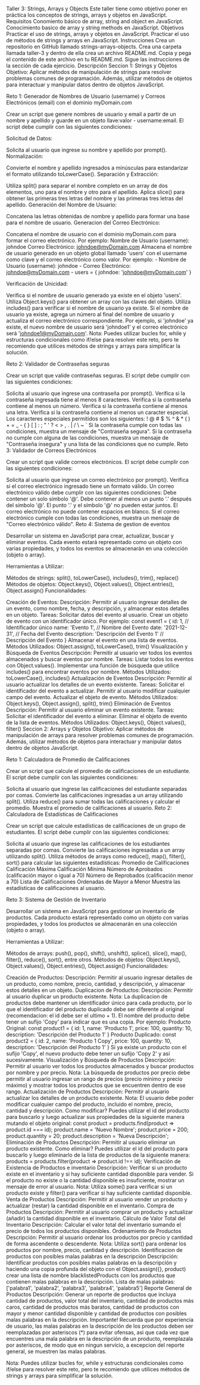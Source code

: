 Taller 3: Strings, Arrays y Objects
Este taller tiene como objetivo poner en práctica los conceptos de strings, arrays y objetos en JavaScript.
Requisitos
Conomiento básico de array, string and object en JavaScript.
Conocimiento basico de array y string methods en JavaScript.
Objetivos
Practicar el uso de strings, arrays y objetos en JavaScript.
Practicar el uso de métodos de strings y arrays en JavaScript.
Instrucciones
Crea un repositorio en GitHub llamado strings-arrays-objects.
Crea una carpeta llamada taller-3 y dentro de ella crea un archivo README.md.
Copia y pega el contenido de este archivo en tu README.md.
Sigue las instrucciones de la sección de cada ejercicio.
Descripción
Seccion 1: Strings y Objetos
Objetivo: Aplicar métodos de manipulación de strings para resolver problemas comunes de programación. Además, utilizar métodos de objetos para interactuar y manipular datos dentro de objetos JavaScript.

Reto 1: Generador de Nombres de Usuario (username) y Correos Electrónicos (email) con el dominio myDomain.com

Crear un script que genere nombres de usuario y email a partir de un nombre y apellido y guarde en un objeto llave:valor - username:email. El script debe cumplir con las siguientes condiciones:

Solicitud de Datos:

Solicita al usuario que ingrese su nombre y apellido por prompt().
Normalización:

Convierte el nombre y apellido ingresados a minúsculas para estandarizar el formato utilizando toLowerCase().
Separación y Extracción:

Utiliza split() para separar el nombre completo en un array de dos elementos, uno para el nombre y otro para el apellido.
Aplica slice() para obtener las primeras tres letras del nombre y las primeras tres letras del apellido.
Generación del Nombre de Usuario:

Concatena las letras obtenidas de nombre y apellido para formar una base para el nombre de usuario.
Generacion del Correo Electrónico:

Concatena el nombre de usuario con el dominio myDomain.com para formar el correo electrónico. Por ejemplo:
Nombre de Usuario (username): johndoe
Correo Electrónico: johndoe@myDomain.com
Almacena el nombre de usuario generado en un objeto global llamado 'users' con el username como clave y el correo electrónico como valor. Por ejemplo: - Nombre de Usuario (username): johndoe - Correo Electrónico: johndoe@myDomain.com - users = { johndoe: 'johndoe@myDomain.com' }

Verificación de Unicidad:

Verifica si el nombre de usuario generado ya existe en el objeto 'users'. Utiliza Object.keys() para obtener un array con las claves del objeto. Utiliza includes() para verificar si el nombre de usuario ya existe.
Si el nombre de usuario ya existe, agrega un número al final del nombre de usuario y actualiza el correo electrónico correspondiente. Por ejemplo, si 'johndoe' ya existe, el nuevo nombre de usuario será 'johndoe1' y el correo electrónico será 'johndoe1@myDomain.com'.
Nota: Puedes utilizar bucles for, while y estructuras condicionales como if/else para resolver este reto, pero te recomiendo que utilices métodos de strings y arrays para simplificar la solución.

Reto 2: Validador de Contraseñas seguras

Crear un script que valide contraseñas seguras. El script debe cumplir con las siguientes condiciones:

Solicita al usuario que ingrese una contraseña por prompt().
Verifica si la contraseña ingresada tiene al menos 8 caracteres.
Verifica si la contraseña contiene al menos un número.
Verifica si la contraseña contiene al menos una letra.
Verifica si la contraseña contiene al menos un caracter especial. Los caracteres especiales permitidos son los siguientes: ! @ # $ % ^ & * ( ) + = _ - { } [ ] : ; " ' ? < > , . | / \ ~ `
Si la contraseña cumple con todas las condiciones, muestra un mensaje de "Contraseña segura".
Si la contraseña no cumple con alguna de las condiciones, muestra un mensaje de "Contraseña insegura" y una lista de las condiciones que no cumple.
Reto 3: Validador de Correos Electrónicos

Crear un script que valide correos electrónicos. El script debe cumplir con las siguientes condiciones:

Solicita al usuario que ingrese un correo electrónico por prompt().
Verifica si el correo electrónico ingresado tiene un formato válido. Un correo electrónico válido debe cumplir con las siguientes condiciones:
Debe contener un solo símbolo '@'.
Debe contener al menos un punto '.' después del símbolo '@'.
El punto '.' y el símbolo '@' no pueden estar juntos.
El correo electrónico no puede contener espacios en blanco.
Si el correo electrónico cumple con todas las condiciones, muestra un mensaje de "Correo electrónico válido".
Reto 4: Sistema de gestion de eventos

Desarrollar un sistema en JavaScript para crear, actualizar, buscar y eliminar eventos. Cada evento estará representado como un objeto con varias propiedades, y todos los eventos se almacenarán en una colección (objeto o array).

Herramientas a Utilizar:

Métodos de strings: split(), toLowerCase(), includes(), trim(), replace()
Métodos de objetos: Object.keys(), Object.values(), Object.entries(), Object.assign()
Funcionalidades:

Creación de Eventos:
Descripción: Permitir al usuario ingresar detalles de un evento, como nombre, fecha, y descripción, y almacenar estos detalles en un objeto.
Tareas:
Solicitar datos del evento al usuario.
Crear un objeto de evento con un identificador único. Por ejemplo:
const event1 = {
    id: 1, // Identificador único
    name: 'Evento 1', // Nombre del Evento
    date: '2021-12-31', // Fecha del Evento
    description: 'Descripción del Evento 1' // Descripción del Evento
}
Almacenar el evento en una lista de eventos.
Métodos Utilizados: Object.assign(), toLowerCase(), trim()
Visualización y Búsqueda de Eventos
Descripción: Permitir al usuario ver todos los eventos almacenados y buscar eventos por nombre.
Tareas:
Listar todos los eventos con Object.values().
Implementar una función de búsqueda que utilice includes() para encontrar eventos por nombre.
Métodos Utilizados: toLowerCase(), includes()
Actualización de Eventos
Descripción: Permitir al usuario actualizar los detalles de un evento existente.
Tareas:
Solicitar el identificador del evento a actualizar.
Permitir al usuario modificar cualquier campo del evento.
Actualizar el objeto de evento.
Métodos Utilizados: Object.keys(), Object.assign(), split(), trim()
Eliminación de Eventos
Descripción: Permitir al usuario eliminar un evento existente.
Tareas:
Solicitar el identificador del evento a eliminar.
Eliminar el objeto de evento de la lista de eventos.
Métodos Utilizados: Object.keys(), Object.values(), filter()
Seccion 2: Arrays y Objetos
Objetivo: Aplicar métodos de manipulación de arrays para resolver problemas comunes de programación. Además, utilizar métodos de objetos para interactuar y manipular datos dentro de objetos JavaScript.

Reto 1: Calculadora de Promedio de Calificaciones

Crear un script que calcule el promedio de calificaciones de un estudiante. El script debe cumplir con las siguientes condiciones:

Solicita al usuario que ingrese las calificaciones del estudiante separadas por comas.
Convierte las calificaciones ingresadas a un array utilizando split().
Utiliza reduce() para sumar todas las calificaciones y calcular el promedio.
Muestra el promedio de calificaciones al usuario.
Reto 2: Calculadora de Estadísticas de Calificaciones

Crear un script que calcule estadísticas de calificaciones de un grupo de estudiantes. El script debe cumplir con las siguientes condiciones:

Solicita al usuario que ingrese las calificaciones de los estudiantes separadas por comas.
Convierte las calificaciones ingresadas a un array utilizando split().
Utiliza métodos de arrays como reduce(), map(), filter(), sort() para calcular las siguientes estadísticas:
Promedio de Calificaciones
Calificación Máxima
Calificación Mínima
Número de Aprobados (calificación mayor o igual a 70)
Número de Reprobados (calificación menor a 70)
Lista de Calificaciones Ordenadas de Mayor a Menor
Muestra las estadísticas de calificaciones al usuario.

Reto 3: Sistema de Gestión de Inventario

Desarrollar un sistema en JavaScript para gestionar un inventario de productos. Cada producto estará representado como un objeto con varias propiedades, y todos los productos se almacenarán en una colección (objeto o array).

Herramientas a Utilizar:

Métodos de arrays: push(), pop(), shift(), unshift(), splice(), slice(), map(), filter(), reduce(), sort(), entre otros.
Métodos de objetos: Object.keys(), Object.values(), Object.entries(), Object.assign()
Funcionalidades:

Creación de Productos:
Descripción: Permitir al usuario ingresar detalles de un producto, como nombre, precio, cantidad, y descripción, y almacenar estos detalles en un objeto.
Duplicacion de Productos:
Descripción: Permitir al usuario duplicar un producto existente.
Nota: La duplicacion de productos debe mantener un identificador único para cada producto, por lo que el identificador del producto duplicado debe ser diferente al original (recomendacion: el id debe ser el ultimo + 1). El nombre del producto debe tener un sufijo 'Copy' para indicar que es una copia. Por ejemplo:
Producto Original:
const product1 = {
    id: 1,
    name: 'Producto 1',
    price: 100,
    quantity: 10,
    description: 'Descripción del Producto 1'
}
Producto Duplicado:
const product2 = {
    id: 2,
    name: 'Producto 1 Copy',
    price: 100,
    quantity: 10,
    description: 'Descripción del Producto 1'
}
Si ya existe un producto con el sufijo 'Copy', el nuevo producto debe tener un sufijo 'Copy 2' y así sucesivamente.
Visualización y Búsqueda de Productos
Descripción: Permitir al usuario ver todos los productos almacenados y buscar productos por nombre y por precio.
Nota: La búsqueda de productos por precio debe permitir al usuario ingresar un rango de precios (precio mínimo y precio máximo) y mostrar todos los productos que se encuentren dentro de ese rango.
Actualización de Productos
Descripción: Permitir al usuario actualizar los detalles de un producto existente.
Nota: El usuario debe poder modificar cualquier campo del producto, incluido el nombre, precio, cantidad y descripción. Como modificar? Puedes utilizar el id del producto para buscarlo y luego actualizar sus propiedades de la siguiente manera mutando el objeto original:
const product = products.find(product => product.id === id);
product.name = 'Nuevo Nombre';
product.price = 200;
product.quantity = 20;
product.description = 'Nueva Descripción';
Eliminación de Productos
Descripción: Permitir al usuario eliminar un producto existente. Como eliminar? Puedes utilizar el id del producto para buscarlo y luego eliminarlo de la lista de productos de la siguiente manera:
products = products.filter(product => product.id !== id);
Verificación de Existencia de Productos e inventario
Descripción: Verificar si un producto existe en el inventario y si hay suficiente cantidad disponible para vender. Si el producto no existe o la cantidad disponible es insuficiente, mostrar un mensaje de error al usuario.
Nota: Utiliza some() para verificar si un producto existe y filter() para verificar si hay suficiente cantidad disponible.
Venta de Productos
Descripción: Permitir al usuario vender un producto y actualizar (restar) la cantidad disponible en el inventario.
Compra de Productos
Descripción: Permitir al usuario comprar un producto y actualizar (añadir) la cantidad disponible en el inventario.
Cálculo de Valor Total del Inventario
Descripción: Calcular el valor total del inventario sumando el precio de todos los productos disponibles.
Ordenamiento de Productos
Descripción: Permitir al usuario ordenar los productos por precio y cantidad de forma ascendente o descendente.
Nota: Utiliza sort() para ordenar los productos por nombre, precio, cantidad y descripción.
Identificacion de productos con posibles malas palabras en la descripción
Descripción: Identificar productos con posibles malas palabras en la descripción y haciendo una copia profunda del objeto con el Object.assign({}, product) crear una lista de nombre blacklistedProducts con los productos que contienen malas palabras en la descripción.
Lista de malas palabras: ['palabra1', 'palabra2', 'palabra3', 'palabra4', 'palabra5']
Reporte General de Productos
Descripción: Generar un reporte de productos que incluya cantidad de productos, valor total del inventario, cantidad de productos más caros, cantidad de productos más baratos, cantidad de productos con mayor y menor cantidad disponible y cantidad de productos con posibles malas palabras en la descripción.
Importante! Recuerda que por experiencia de usuario, las malas palabras en la descripción de los productos deben ser reemplazadas por asteriscos (*) para evitar ofensas, asi que cada vez que encuentres una mala palabra en la descripción de un producto, reemplazala por asteriscos, de modo que en ningun servicio, a excepcion del reporte general, se muestren las malas palabras.

Nota: Puedes utilizar bucles for, while y estructuras condicionales como if/else para resolver este reto, pero te recomiendo que utilices métodos de strings y arrays para simplificar la solución.